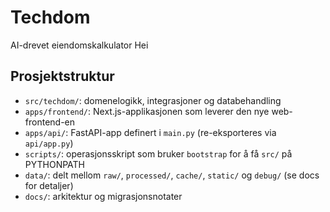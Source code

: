 # Techdom
AI-drevet eiendomskalkulator
Hei

## Prosjektstruktur
- `src/techdom/`: domenelogikk, integrasjoner og databehandling
- `apps/frontend/`: Next.js-applikasjonen som leverer den nye web-frontend-en
- `apps/api/`: FastAPI-app definert i `main.py` (re-eksporteres via `api/app.py`)
- `scripts/`: operasjonsskript som bruker `bootstrap` for å få `src/` på PYTHONPATH
- `data/`: delt mellom `raw/`, `processed/`, `cache/`, `static/` og `debug/` (se docs for detaljer)
- `docs/`: arkitektur og migrasjonsnotater
